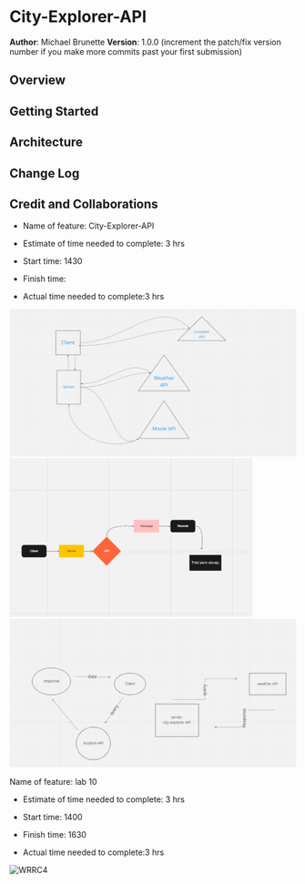 # City-Explorer-API

**Author**: Michael Brunette
**Version**: 1.0.0 (increment the patch/fix version number if you make more commits past your first submission)

## Overview
<!-- Provide a high level overview of what this application is and why you are building it, beyond the fact that it's an assignment for this class. (i.e. What's your problem domain?) -->

## Getting Started
<!-- What are the steps that a user must take in order to build this app on their own machine and get it running? -->

## Architecture
<!-- Provide a detailed description of the application design. What technologies (languages, libraries, etc) you're using, and any other relevant design information. -->

## Change Log
<!-- Use this area to document the iterative changes made to your application as each feature is successfully implemented. Use time stamps. Here's an example:

01-01-2001 4:59pm - Application now has a fully-functional express server, with a GET route for the location resource. -->

## Credit and Collaborations
<!-- Give credit (and a link) to other people or resources that helped you build this application. -->

- Name of feature: City-Explorer-API

- Estimate of time needed to complete: 3 hrs

- Start time: 1430

- Finish time:

- Actual time needed to complete:3 hrs

![wrrc3](./imgs/wrrc-3%20(1).png)
![wrrc1](./imgs/wrrc1.png)
![wrrc2](./imgs/wrrc2.png)

Name of feature: lab 10

- Estimate of time needed to complete: 3 hrs

- Start time: 1400

- Finish time: 1630

- Actual time needed to complete:3 hrs

![WRRC4](./imgs/WRRC4.png)